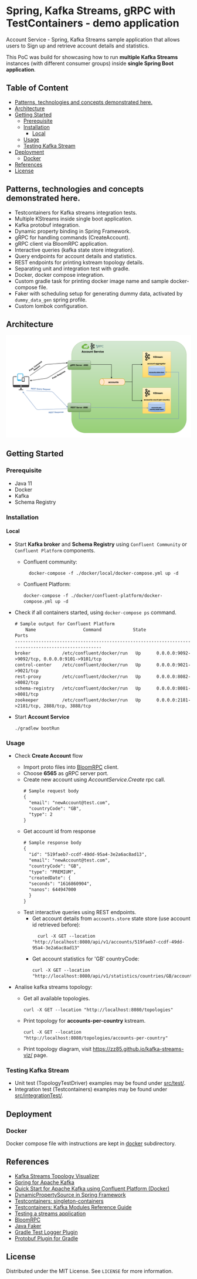 # Spring, Kafka Streams, gRPC with TestContainers - demo application

Account Service - Spring, Kafka Streams sample application that allows users to Sign up and retrieve account details and statistics.

This PoC was build for showcasing how to run **multiple Kafka Streams** instances (with different consumer groups) inside **single Spring Boot application**.

## Table of Content

- [Patterns, technologies and concepts demonstrated here.](#patterns--technologies-and-concepts-demonstrated-here)
- [Architecture](#architecture)
- [Getting Started](#getting-started)
    * [Prerequisite](#prerequisite)
    * [Installation](#installation)
        + [Local](#local)
    * [Usage](#usage)
    * [Testing Kafka Stream](#testing-kafka-stream)
- [Deployment](#deployment)
    * [Docker](#docker)
- [References](#references)
- [License](#license)

## Patterns, technologies and concepts demonstrated here.

* Testcontainers for Kafka streams integration tests.
* Multiple KStreams inside single boot application.
* Kafka protobuf integration.
* Dynamic property binding in Spring Framework.
* gRPC for handling commands (CreateAccount).
* gRPC client via BloomRPC application.
* Interactive queries (kafka state store integration).
* Query endpoints for account details and statistics.
* REST endpoints for printing kstream topology details.
* Separating unit and integration test with gradle.
* Docker, docker compose integration.
* Custom gradle task for printing docker image name and sample docker-compose file.
* Faker with scheduling setup for generating dummy data, activated by `dummy_data_gen` spring profile.
* Custom lombok configuration.

## Architecture

![architecture](./_docs/img/application-diagram.png)

## Getting Started

### Prerequisite

* Java 11
* Docker
* Kafka
* Schema Registry

### Installation

#### Local

* Start **Kafka broker** and **Schema Registry** using `Confluent Community` or `Confluent Platform` components.
    * Confluent community:
        ```shell
          docker-compose -f ./docker/local/docker-compose.yml up -d
        ```
    * Confluent Platform:
      ```shell
      docker-compose -f ./docker/confluent-platform/docker-compose.yml up -d
       ```
* Check if all containers started, using `docker-compose ps` command.
     ```shell
     # Sample output for Confluent Platform
         Name                  Command            State                       Ports                     
    ----------------------------------------------------------------------------------------------------
    broker            /etc/confluent/docker/run   Up      0.0.0.0:9092->9092/tcp, 0.0.0.0:9101->9101/tcp
    control-center    /etc/confluent/docker/run   Up      0.0.0.0:9021->9021/tcp                        
    rest-proxy        /etc/confluent/docker/run   Up      0.0.0.0:8082->8082/tcp                        
    schema-registry   /etc/confluent/docker/run   Up      0.0.0.0:8081->8081/tcp                        
    zookeeper         /etc/confluent/docker/run   Up      0.0.0.0:2181->2181/tcp, 2888/tcp, 3888/tcp    
     ```

* Start **Account Service**

  ```shell
  ./gradlew bootRun
  ```

### Usage

* Check **Create Account** flow
    * Import proto files into [BloomRPC](https://github.com/uw-labs/bloomrpc) client.
    * Choose **6565** as gRPC server port.
    * Create new account using *AccountService.Create* rpc call.
      ```shell
      # Sample request body
      {
        "email": "newAccount@test.com",
        "countryCode": "GB",
        "type": 2
      }
      ```
    * Get account id from response
      ```shell
      # Sample response body
      {
        "id": "519faeb7-ccdf-49dd-95a4-3e2a6ac8ad13",
        "email": "newAccount@test.com",
        "countryCode": "GB",
        "type": "PREMIUM",
        "createdDate": {
        "seconds": "1616860904",
        "nanos": 644947000
        }
      }
      ```
    * Test interactive queries using REST endpoints.
        * Get account details from `accounts.store` state store (use account id retrieved before):
          ```shell
            curl -X GET --location "http://localhost:8080/api/v1/accounts/519faeb7-ccdf-49dd-95a4-3e2a6ac8ad13"
          ```
        * Get account statistics for 'GB' countryCode:
          ```shell
          curl -X GET --location "http://localhost:8080/api/v1/statistics/countries/GB/accounts"
          ```

* Analise kafka streams topology:
    * Get all available topologies.
      ```shell
      curl -X GET --location "http://localhost:8080/topologies"
      ```  
    * Print topology for **accounts-per-country** kstream.
      ```shell
      curl -X GET --location "http://localhost:8080/topologies/accounts-per-country"
      ```    
    * Print topology diagram, visit https://zz85.github.io/kafka-streams-viz/ page.

### Testing Kafka Stream

* Unit test (TopologyTestDriver) examples may be found under [src/test/](./src/test/java/com/rbiedrawa/app/kafka/streams).
* Integration test (Testcontainers) examples may be found under [src/integrationTest/](./src/integrationTest/java/com/rbiedrawa/app).

## Deployment

### Docker

Docker compose file with instructions are kept in [docker](deployment/docker) subdirectory.

## References

* [Kafka Streams Topology Visualizer](https://github.com/zz85/kafka-streams-viz)  
* [Spring for Apache Kafka](https://docs.spring.io/spring-boot/docs/2.4.4/reference/htmlsingle/#boot-features-kafka)
* [Quick Start for Apache Kafka using Confluent Platform (Docker)](https://docs.confluent.io/platform/current/quickstart/ce-docker-quickstart.html)
* [DynamicPropertySource in Spring Framework](https://spring.io/blog/2020/03/27/dynamicpropertysource-in-spring-framework-5-2-5-and-spring-boot-2-2-6)
* [Testcontainers: singleton-containers](https://www.testcontainers.org/test_framework_integration/manual_lifecycle_control/#singleton-containers)
* [Testcontainers: Kafka Modules Reference Guide](https://www.testcontainers.org/modules/kafka/)
* [Testing a streams application](https://kafka.apache.org/11/documentation/streams/developer-guide/testing.html)
* [BloomRPC](https://github.com/uw-labs/bloomrpc)
* [Java Faker](https://github.com/DiUS/java-faker)
* [Gradle Test Logger Plugin](https://github.com/radarsh/gradle-test-logger-plugin)
* [Protobuf Plugin for Gradle](https://github.com/google/protobuf-gradle-plugin)

## License

Distributed under the MIT License. See `LICENSE` for more information.
